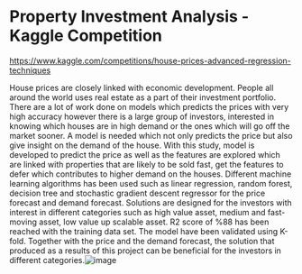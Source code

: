 # Property Investment Analysis - Kaggle Competition

https://www.kaggle.com/competitions/house-prices-advanced-regression-techniques

House prices are closely linked with economic development. People all around the world uses real estate as a part of their investment portfolio. There are a lot of work done on models which predicts the prices with very high accuracy however there is a large group of investors, interested in knowing which houses are in high demand or the ones which will go off the market sooner. A model is needed which not only predicts the price but also give insight on the demand of the house. With this study, model is developed to predict the price as well as the features are explored which are linked with properties that are likely to be sold fast,  get the features to defer which contributes to higher demand on the houses. Different machine learning algorithms has been used such as linear regression, random  forest, decision tree and stochastic gradient descent regressor for the price forecast and demand forecast. Solutions are designed for the investors with interest in different categories such as high value asset, medium and fast-moving asset, low value up scalable asset. R2 score of %88 has been reached with the training data set. The model have been validated using K-fold. Together with the price and the demand forecast, the solution that produced as a results of this project can be beneficial for the investors in different categories.![image](https://github.com/eburakelevli/Property-Investment-Analysis/assets/109799374/245edd23-802e-4ffb-a2ef-5780d2c6cb49)
